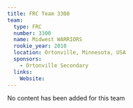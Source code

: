 ```yaml
---
title: FRC Team 3300
team:
  type: FRC
  number: 3300
  name: Midwest WARRIORS
  rookie_year: 2010
  location: Ortonville, Minnesota, USA
  sponsors:
    - Ortonville Secondary
  links:
    Website: 
---
```

No content has been added for this team